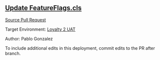 ## [Update FeatureFlags.cls](https://app.salto.io/orgs/08c6f355-603d-4a9d-b66d-96c6a3b1d29f/envs/f552c31d-f8c7-4444-ad81-f8de99e54d4b/deployments/958b1801-b93b-4915-88a9-8b40407ab914)

[Source Pull Request](https://github.com/pgonzaleznetwork/loyalty-sfdx/pull/2)

Target Environment: [Loyalty 2 UAT](https://app.salto.io/orgs/08c6f355-603d-4a9d-b66d-96c6a3b1d29f/envs/f552c31d-f8c7-4444-ad81-f8de99e54d4b) 

Author: Pablo Gonzalez

To include additional edits in this deployment, commit edits to the PR after branch.